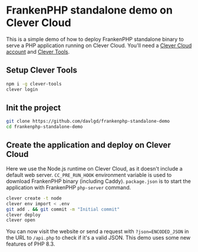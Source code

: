 # FrankenPHP standalone demo on Clever Cloud

This is a simple demo of how to deploy FrankenPHP standalone binary to serve a PHP application running on Clever Cloud.  You'll need a [Clever Cloud account](https://console.clever-cloud.com/) and [Clever Tools](https://github.com/CleverCloud/clever-tools).

## Setup Clever Tools

```bash
npm i -g clever-tools
clever login
```

## Init the project

```bash
git clone https://github.com/davlgd/frankenphp-standalone-demo
cd frankenphp-standalone-demo
```

## Create the application and deploy on Clever Cloud

Here we use the Node.js runtime on Clever Cloud, as it doesn't include a default web server. `CC_PRE_RUN_HOOK` environment variable is used to download FrankenPHP binary (including Caddy). `package.json` is to start the application with FrankenPHP `php-server` command.

```bash
clever create -t node
clever env import < .env
git add . && git commit -m "Initial commit"
clever deploy
clever open
```

You can now visit the website or send a request with `?json=ENCODED_JSON` in the URL to `/api.php` to check if it's a valid JSON. This demo uses some new features of PHP 8.3.

